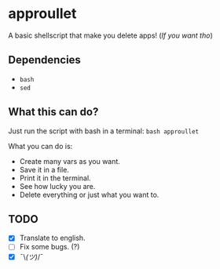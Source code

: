 # approullet
A basic shellscript that make you delete apps! (*If you want tho*)

## Dependencies
- `bash`
- `sed`

## What this can do?
Just run the script with bash in a terminal: `bash approullet`

What you can do is:
- Create many vars as you want.
- Save it in a file.
- Print it in the terminal.
- See how lucky you are.
- Delete everything or just what you want to.

## TODO

- [x] Translate to english.
- [ ] Fix some bugs. (?)
- [x] ¯\\_(ツ)_/¯
